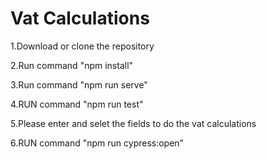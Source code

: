# Vat Calculations


1.Download or clone the repository

2.Run command "npm install"

3.Run command "npm run serve"

4.RUN command "npm run test"

5.Please enter and selet the fields to do the vat calculations

6.RUN command "npm run cypress:open" 



 
